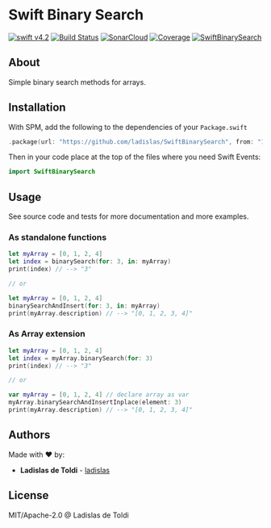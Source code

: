 # Swift Binary Search

[![swift v4.2](https://img.shields.io/badge/Swift-4.2-orange.svg?style=flat)](swift.org)
[![Build Status](https://travis-ci.org/ladislas/SwiftBinarySearch.svg)](https://travis-ci.org/ladislas/SwiftBinarySearch)
[![SonarCloud](https://sonarcloud.io/api/project_badges/measure?project=ladislas_SwiftBinarySearch&metric=alert_status)](https://sonarcloud.io/dashboard?id=ladislas_SwiftBinarySearch)
[![Coverage](https://sonarcloud.io/api/project_badges/measure?project=ladislas_SwiftBinarySearch&metric=coverage)](https://sonarcloud.io/dashboard?id=ladislas_SwiftBinarySearch)
[![SwiftBinarySearch](https://img.shields.io/badge/license-MIT%2FApache--2.0-blue.svg)](https://github.com/ladislas/SwiftBinarySearch/blob/master/LICENSE)

## About

Simple binary search methods for arrays.

## Installation

With SPM, add the following to the dependencies of your `Package.swift`

```swift
.package(url: "https://github.com/ladislas/SwiftBinarySearch", from: "1.0.0")
```

Then in your code place at the top of the files where you need Swift Events:

```swift
import SwiftBinarySearch
```

## Usage

See source code and tests for more documentation and more examples.

### As standalone functions

```swift
let myArray = [0, 1, 2, 4]
let index = binarySearch(for: 3, in: myArray)
print(index) // --> "3"

// or

let myArray = [0, 1, 2, 4]
binarySearchAndInsert(for: 3, in: myArray)
print(myArray.description) // --> "[0, 1, 2, 3, 4]"
```

### As Array extension

```swift
let myArray = [0, 1, 2, 4]
let index = myArray.binarySearch(for: 3)
print(index) // --> "3"

// or

var myArray = [0, 1, 2, 4] // declare array as var
myArray.binarySearchAndInsertInplace(element: 3)
print(myArray.description) // --> "[0, 1, 2, 3, 4]"
```

## Authors

Made with ❤️ by:

* **Ladislas de Toldi** - [ladislas](https://github.com/ladislas)

## License

MIT/Apache-2.0 @ Ladislas de Toldi
